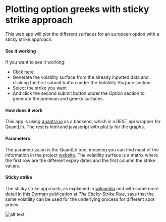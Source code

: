 # Plotting option greeks with sticky strike approach #

This web app will plot the different surfaces for an european option with a sticky strike approach.

#### See it working ####

If you want to see it working:

* Click [here](https://quantra.io/options_greeks_plot_quantra/) 
* Generate the volatility surface from the already inputted data and clicking the first submit button under the *Volatility Surface* section 
* Select the strike you want 
* And click the second submit button under the *Option* section to generate the premium and greeks surfaces.

#### How does it work ####

This app is using [quantra.io](https://quantra.io/) as a backend, which is a REST api wrapper for QuantLib. The rest is html and javascript with plot.ly for the graphs.

#### Parameters ####

The parametrizaion is the QuantLb one, meaning you can find most of the information in the project [website](https://www.quantlib.org/). The volatility surface is a matrix where the first row are the different expiry dates and the first column the strike values.

#### Sticky strike ####

The sticky strike approach, as explained in [wikipedia](https://en.wikipedia.org/wiki/Volatility_smile#Evolution:_Sticky) and with some more detail in this [Derman publication](http://citeseerx.ist.psu.edu/viewdoc/summary?doi=10.1.1.147.3639) at *The Sticky-Strike Rule*, says that the same volatility can be used for the underlying process for different spot prices.

![alt text](https://quantra.io/options_greeks_plot_quantra/greek.png)
